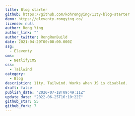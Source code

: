 ```yaml
---
title: Blog starter
github: https://github.com/kohrongying/11ty-blog-starter
demo: https://eleventy.rongying.co/
license: null
author: Rong Ying
author_link: ""
author_twitter: RongRunBuild
date: 2021-04-29T00:00:00.000Z
ssg:
  - Eleventy
cms:
  - NetlifyCMS
css:
  - Tailwind
category:
  - Blog
description: 11ty, Tailwind. Works when JS is disabled.
draft: false
publish_date: "2020-07-18T09:49:11Z"
update_date: "2022-06-25T16:10:22Z"
github_star: 55
github_fork: 7
---
```

